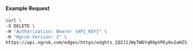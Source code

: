 <!-- Generated by nd gen api-examples. DO NOT EDIT. -->
#### Example Request
```bash
curl \
-X DELETE \
-H "Authorization: Bearer {API_KEY}" \
-H "Ngrok-Version: 2" \
https://api.ngrok.com/edges/https/edghts_2QZJ1JWyTWDYqR9pVPEy0v2aHZS
